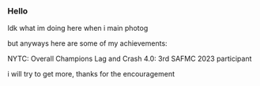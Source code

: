 ### Hello

Idk what im doing here when i main photog

but anyways here are some of my achievements:



NYTC: Overall Champions 
Lag and Crash 4.0: 3rd
SAFMC 2023 participant

i will try to get more, thanks for the encouragement



<!--
**Milo-sipper/Milo-sipper** is a ✨ _special_ ✨ repository because its `README.md` (this file) appears on your GitHub profile.

Here are some ideas to get you started:

- 🔭 I’m currently working on ...
- 🌱 I’m currently learning ...
- 👯 I’m looking to collaborate on ...
- 🤔 I’m looking for help with ...
- 💬 Ask me about ...
- 📫 How to reach me: ...
- 😄 Pronouns: ...
- ⚡ Fun fact: ...
-->
